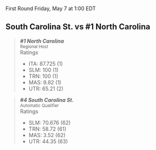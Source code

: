 First Round
Friday, May 7 at 1:00 EDT
## South Carolina St. vs #1 North Carolina

> ***#1 North Carolina***  
> <sub>Regional Host</sub>  
> Ratings  
> - ITA: 87.725 (1)  
> - SLM: 100 (1)  
> - TRN: 100 (1)  
> - MAS: 9.82 (1)  
> - UTR: 65.21 (2)  

> ***#4 South Carolina St.***  
> <sub>Automatic Qualifier</sub>  
> Ratings  
> - SLM: 70.676 (62)  
> - TRN: 58.72 (61)  
> - MAS: 3.52 (62)  
> - UTR: 44.35 (63)  
